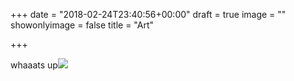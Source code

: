 +++
date = "2018-02-24T23:40:56+00:00"
draft = true
image = ""
showonlyimage = false
title = "Art"

+++

whaaats up![](/uploads/2018/02/25/IMG_0836.jpg)